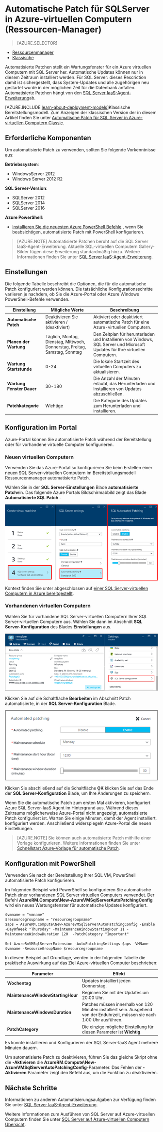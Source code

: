 <properties
    pageTitle="Automatische Patch für SQL Server virtuellen Computern (Ressourcenmanager) | Microsoft Azure"
    description="Wird das Feature automatisierte Patch für SQL Server virtuellen Computern in Azure mit Ressourcenmanager erläutert."
    services="virtual-machines-windows"
    documentationCenter="na"
    authors="rothja"
    manager="jhubbard"
    editor=""
    tags="azure-resource-manager"/>
<tags
    ms.service="virtual-machines-windows"
    ms.devlang="na"
    ms.topic="article"
    ms.tgt_pltfrm="vm-windows-sql-server"
    ms.workload="infrastructure-services"
    ms.date="08/19/2016"
    ms.author="jroth" />

# <a name="automated-patching-for-sql-server-in-azure-virtual-machines-resource-manager"></a>Automatische Patch für SQLServer in Azure-virtuellen Computern (Ressourcen-Manager)

> [AZURE.SELECTOR]
- [Ressourcenmanager](virtual-machines-windows-sql-automated-patching.md)
- [Klassische](virtual-machines-windows-classic-sql-automated-patching.md)

Automatisierte Patchen stellt ein Wartungsfenster für ein Azure virtuellen Computern mit SQL Server her. Automatische Updates können nur in diesem Zeitraum installiert werden. Für SQL Server: dieses Rescriction damit ist sichergestellt, dass System-Updates und alle zugehörigen neu gestartet wurde in der möglichen Zeit für die Datenbank anfallen. Automatisierte Patchen hängt von den [SQL Server IaaS-Agent-Erweiterung](virtual-machines-windows-sql-server-agent-extension.md)ab.

[AZURE.INCLUDE [learn-about-deployment-models](../../includes/learn-about-deployment-models-rm-include.md)]Klassische Bereitstellungsmodell. Zum Anzeigen der klassischen Version der in diesem Artikel finden Sie unter [Automatische Patch für SQL Server in Azure-virtuellen Computern Classic](virtual-machines-windows-classic-sql-automated-patching.md).

## <a name="prerequisites"></a>Erforderliche Komponenten

Um automatisierte Patch zu verwenden, sollten Sie folgende Vorkenntnisse aus:

**Betriebssystem**:

- WindowsServer 2012
- Windows Server 2012 R2

**SQL Server-Version**:

- SQLServer 2012
- SQLServer 2014
- SQLServer 2016

**Azure PowerShell**:

- [Installieren Sie die neuesten Azure PowerShell Befehle](../powershell-install-configure.md) , wenn Sie beabsichtigen, automatisierte Patch mit PowerShell konfigurieren.

>[AZURE.NOTE] Automatisierte Patchen beruht auf die SQL Server IaaS-Agent-Erweiterung. Aktuelle SQL-virtuellen Computern Gallery-Bilder fügen diese Erweiterung standardmäßig hinzu. Weitere Informationen finden Sie unter [SQL Server IaaS-Agent-Erweiterung](virtual-machines-windows-sql-server-agent-extension.md).

## <a name="settings"></a>Einstellungen

Die folgende Tabelle beschreibt die Optionen, die für die automatische Patch konfiguriert werden können. Die tatsächliche Konfigurationsschritte variieren je nachdem, ob Sie die Azure-Portal oder Azure Windows PowerShell-Befehle verwenden.

|Einstellung|Mögliche Werte|Beschreibung|
|---|---|---|
|**Automatische Patch**|Deaktivieren Sie aktivieren / (deaktiviert)|Aktiviert oder deaktiviert automatische Patch für eine Azure-virtuellen Computern.|
|**Planen der Wartung**|Täglich, Montag, Dienstag, Mittwoch, Donnerstag, Freitag, Samstag, Sonntag|Den Zeitplan für herunterladen und Installieren von Windows, SQL Server und Microsoft Updates für Ihre virtuellen Computern.|
|**Wartung Startstunde**|0-24|Die lokale Startzeit des virtuellen Computers zu aktualisieren.|
|**Wartung Fenster Dauer**|30-180|Die Anzahl der Minuten erlaubt, das Herunterladen und Installieren von Updates abzuschließen.|
|**Patchkategorie**|Wichtige|Die Kategorie des Updates zum Herunterladen und installieren.|

## <a name="configuration-in-the-portal"></a>Konfiguration im Portal
Azure-Portal können Sie automatisierte Patch während der Bereitstellung oder für vorhandene virtuelle Computer konfigurieren.

### <a name="new-vms"></a>Neuen virtuellen Computern
Verwenden Sie das Azure-Portal so konfigurieren Sie beim Erstellen einer neuen SQL Server-virtuellen Computern im Bereitstellungsmodell Ressourcenmanager automatisierte Patch.

Wählen Sie in der **SQL Server-Einstellungen** Blade **automatisierte Patch**ein. Das folgende Azure Portals Bildschirmabbild zeigt das Blade **Automatisierte SQL Patch** .

![SQL Azure-Portal Patch automatisierte](./media/virtual-machines-windows-sql-automated-patching/azure-sql-arm-patching.png)

Kontext finden Sie unter abgeschlossen auf [einer SQL Server-virtuellen Computern in Azure bereitgestellt](virtual-machines-windows-portal-sql-server-provision.md).

### <a name="existing-vms"></a>Vorhandenen virtuellen Computern
Wählen Sie für vorhandene SQL Server-virtuellen Computern Ihrer SQL Server-virtuellen Computern aus. Wählen Sie dann im Abschnitt **SQL Server-Konfiguration** des Blades **Einstellungen** aus.

![SQL automatische Patch für vorhandenen virtuellen Computern](./media/virtual-machines-windows-sql-automated-patching/azure-sql-rm-patching-existing-vms.png)

Klicken Sie auf die Schaltfläche **Bearbeiten** im Abschnitt Patch automatisierte, in der **SQL Server-Konfiguration** Blade.

![Konfigurieren von SQL automatisierte Patch für die vorhandenen virtuellen Computern](./media/virtual-machines-windows-sql-automated-patching/azure-sql-rm-patching-configuration.png)

Klicken Sie abschließend auf die Schaltfläche **OK** klicken Sie auf das Ende der **SQL Server-Konfiguration** Blade, um Ihre Änderungen zu speichern.

Wenn Sie die automatische Patch zum ersten Mal aktivieren, konfiguriert Azure SQL Server-IaaS Agent im Hintergrund aus. Während dieses Zeitraums möglicherweise Azure-Portal nicht angezeigt, automatisierte Patch konfiguriert ist. Warten Sie einige Minuten, damit der Agent installiert, konfiguriert werden. Anschließend widerspiegeln Azure-Portal die neuen Einstellungen.

>[AZURE.NOTE] Sie können auch automatisierte Patch mithilfe einer Vorlage konfigurieren. Weitere Informationen finden Sie unter [Schnellstart Azure-Vorlage für automatische Patch](https://github.com/Azure/azure-quickstart-templates/tree/master/101-vm-sql-existing-autopatching-update).

## <a name="configuration-with-powershell"></a>Konfiguration mit PowerShell

Verwenden Sie nach der Bereitstellung Ihrer SQL VM, PowerShell automatisierte Patch konfigurieren.

Im folgenden Beispiel wird PowerShell so konfigurieren Sie automatische Patch einer vorhandenen SQL Server virtuellen Computers verwendet. Der Befehl **AzureRM.Compute\New-AzureVMSqlServerAutoPatchingConfig** wird ein neues Wartungsfenster für automatische Updates konfiguriert.

    $vmname = "vmname"
    $resourcegroupname = "resourcegroupname"
    $aps = AzureRM.Compute\New-AzureVMSqlServerAutoPatchingConfig -Enable -DayOfWeek "Thursday" -MaintenanceWindowStartingHour 11 -MaintenanceWindowDuration 120  -PatchCategory "Important"

    Set-AzureRmVMSqlServerExtension -AutoPatchingSettings $aps -VMName $vmname -ResourceGroupName $resourcegroupname

In diesem Beispiel auf Grundlage, werden in der folgenden Tabelle die praktische Auswirkung auf das Ziel Azure-virtuellen Computer beschrieben:

|Parameter|Effekt|
|---|---|
|**Wochentag**|Updates installiert jeden Donnerstag.|
|**MaintenanceWindowStartingHour**|Beginnen Sie mit der Updates um 20:00 Uhr.|
|**MaintenanceWindowsDuration**|Patches müssen innerhalb von 120 Minuten installiert sein. Ausgehend von der Enduhrzeit, müssen sie nach 1:00 Uhr ausführen.|
|**PatchCategory**|Die einzige mögliche Einstellung für diesen Parameter ist **Wichtig**.|

Es konnte installieren und Konfigurieren der SQL Server-IaaS Agent mehrere Minuten dauern.

Um automatisierte Patch zu deaktivieren, führen Sie das gleiche Skript ohne die **-Aktivieren** die **AzureRM.Compute\New-AzureVMSqlServerAutoPatchingConfig**-Parameter. Das Fehlen der **-Aktivieren** Parameter zeigt den Befehl aus, um die Funktion zu deaktivieren.

## <a name="next-steps"></a>Nächste Schritte

Informationen zu anderen Automatisierungsaufgaben zur Verfügung finden Sie unter [SQL Server IaaS-Agent-Erweiterung](virtual-machines-windows-sql-server-agent-extension.md).

Weitere Informationen zum Ausführen von SQL Server auf Azure-virtuellen Computern finden Sie unter [SQL Server auf Azure-virtuellen Computern Übersicht](virtual-machines-windows-sql-server-iaas-overview.md).
